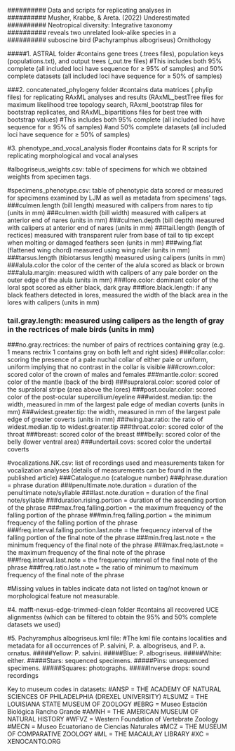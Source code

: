 ########## Data and scripts for replicating analyses in   
########## Musher, Krabbe, & Areta. (2022) Underestimated   
########## Neotropical diversity: Integrative taxonomy    
########## reveals two unrelated look-alike species in a  
########## suboscine bird (Pachyramphus albogriseus) Ornithology 

#####1. ASTRAL folder 
#contains gene trees (.trees files), population keys (populations.txt), and output trees (_out.tre files)
#This includes both 95% complete (all included loci have sequence for ≥ 95% of samples) and 50% complete datasets (all included loci have sequence for ≥ 50% of samples) 

###2. concatenated_phylogeny folder 
#contains data matrices (.phylip files) for replicating RAxML analyses and results (RAxML_bestTree files for maximum likelihood tree topology search, RAxml_bootstrap files for bootstrap replicates, and RAxML_bipartitions files for best tree with bootstrap values)
#This includes both 95% complete (all included loci have sequence for ≥ 95% of samples) 
#and 50% complete datasets (all included loci have sequence for ≥ 50% of samples) 

#3. phenotype_and_vocal_analysis floder 
#contains data for R scripts for replicating morphological and vocal analyses

#albogriseus_weights.csv: table of specimens for which we obtained weights from specimen tags. 

#specimens_phenotype.csv: table of phenotypic data scored or measured for specimens examined by LJM as well as metadata from specimens' tags.
###culmen.length (bill length) measured with calipers from nares to tip (units in mm)
###culmen.width (bill width) measured with calipers at anterior end of nares (units in mm)
###culmen.depth (bill depth) measured with calipers at anterior end of nares (units in mm)
###tail.length (length of rectices) measured with transparent ruler from base of tail to tip except when molting or damaged feathers seen (units in mm)
###wing.flat (flattened wing chord) measured using wing ruler (units in mm)
###tarsus.length (tibiotarsus length) measured using calipers (units in mm)
###alula.color the color of the center of the alula scored as black or brown 
###alula.margin: measured width with calipers of any pale border on the outer edge of the alula (units in mm)
###lore.color: dominant color of the loral spot scored as either black, dark gray
###lore.black.length: if any black feathers detected in lores, measured the width of the black area in the lores with calipers (units in mm)
### tail.gray.length: measured using calipers as the length of gray in the rectrices of male birds (units in mm)
###no.gray.rectrices: the number of pairs of rectrices containing gray (e.g. 1 means rectrix 1 contains gray on both left and right sides)
###collar.color: scoring the presence of a pale nuchal collar of either pale or uniform, uniform implying that no contrast in the collar is visible
###crown.color: scored color of the crown of males and females
###mantle.color: scored color of the mantle (back of the bird)
###supraloral.color: scored color of the supraloral stripe (area above the lores)
###post.ocular.color: scored color of the post-ocular supercillium/eyeline
###widest.median.tip: the width, measured in mm of the largest pale edge of median coverts (units in mm)
###widest.greater.tip: the width, measured in mm of the largest pale edge of greater coverts (units in mm)
###wing.bar.ratio: the ratio of widest.median.tip to widest.greater.tip
###throat.color: scored color of the throat
###breast: scored color of the breast
###belly: scored color of the belly (lower ventral area)
###undertail.covs: scored color the undertail coverts

#vocalizations.NK.csv: list of recordings used and measurements taken for vocalization analyses (details of measurements can be found in the published article)
###Catalogue.no (catalogue number)
###phrase.duration = phrase duration
###penultimate.note.duration = duration of the penultimate note/syllable
###last.note.duration = duration of the final note/syllable
###duration.rising.portion = duration of the ascending portion of the phrase
###max.freq.falling.portion = the maximum frequency of the falling portion of the phrase
###min.freq.falling.portion = the minimum frequency of the falling portion of the phrase
###freq.interval.falling.portion.last.note = the frequency interval of the falling portion of the final note of the phrase
###min.freq.last.note = the minimum frequency of the final note of the phrase
###max.freq.last.note = the maximum frequency of the final note of the phrase
###freq.interval.last.note = the frequency interval of the final note of the phrase
###freq.ratio.last.note = the ratio of minimum to maximum frequency of the final note of the phrase

#Missing values in tables indicate data not listed on tag/not known or morphological feature not measurable.

#4. mafft-nexus-edge-trimmed-clean folder
#contains all recovered UCE alignmentss (which can be filtered to obtain the 95% and 50% complete datasets we used)

#5. Pachyramphus albogriseus.kml file:
#The kml file contains localities and metadata for all occurrences of P. salvini, P. a. albogriseus, and P. a. ornatus.
#####Yellow: P. salvini.
#####Blue: P. albogriseus.
#####White: either.
#####Stars: sequenced specimens.
#####Pins: unsequenced specimens.
#####Squares: photographs.
#####Inverse drops: sound recordings


Key to museum codes in datasets:
#ANSP = THE ACADEMY OF NATURAL SCIENCES OF PHILADELPHIA (DREXEL UNIVERSITY)
#LSUMZ = THE LOUISIANA STATE MUSEUM OF ZOOLOGY
#EBRG = Museo Estación Biológica Rancho Grande
#AMNH = THE AMERICAN MUSEUM OF NATURAL HISTORY
#WFVZ = Western Foundation of Vertebrate Zoology
#MECN = Museo Ecuatoriano de Ciencias Naturales
#MCZ = THE MUSEUM OF COMPARATIVE ZOOLOGY
#ML = THE MACAULAY LIBRARY
#XC = XENOCANTO.ORG

